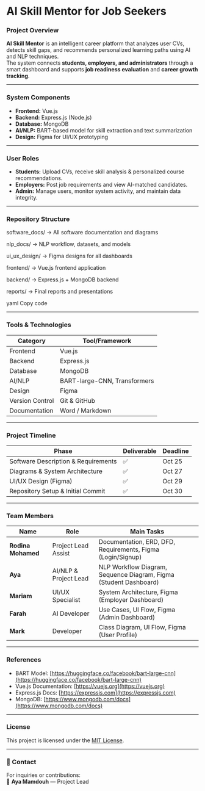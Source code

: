 #  AI Skill Mentor for Job Seekers

###  Project Overview
**AI Skill Mentor** is an intelligent career platform that analyzes user CVs, detects skill gaps, and recommends personalized learning paths using AI and NLP techniques.  
The system connects **students, employers, and administrators** through a smart dashboard and supports **job readiness evaluation** and **career growth tracking**.

---

###  System Components
- **Frontend:** Vue.js  
- **Backend:** Express.js (Node.js)  
- **Database:** MongoDB  
- **AI/NLP:** BART-based model for skill extraction and text summarization  
- **Design:** Figma for UI/UX prototyping  

---

###  User Roles
- **Students:** Upload CVs, receive skill analysis & personalized course recommendations.  
- **Employers:** Post job requirements and view AI-matched candidates.  
- **Admin:** Manage users, monitor system activity, and maintain data integrity.  

---

###  Repository Structure
software_docs/ → All software documentation and diagrams

nlp_docs/ → NLP workflow, datasets, and models

ui_ux_design/ → Figma designs for all dashboards

frontend/ → Vue.js frontend application

backend/ → Express.js + MongoDB backend

reports/ → Final reports and presentations

yaml
Copy code

---

###  Tools & Technologies
| Category | Tool/Framework |
|-----------|----------------|
| Frontend | Vue.js |
| Backend | Express.js |
| Database | MongoDB |
| AI/NLP | BART-large-CNN, Transformers |
| Design | Figma |
| Version Control | Git & GitHub |
| Documentation | Word / Markdown |

---

###  Project Timeline
| Phase | Deliverable | Deadline |
|-------|--------------|-----------|
| Software Description & Requirements | ✅  | Oct 25 |
| Diagrams & System Architecture | ✅  | Oct 27 |
| UI/UX Design (Figma) | ✅  | Oct 29 |
| Repository Setup & Initial Commit | ✅  | Oct 30 |

---

###  Team Members
| Name | Role | Main Tasks |
|------|------|------------|
| **Rodina Mohamed** | Project Lead Assist | Documentation, ERD, DFD, Requirements, Figma (Login/Signup) |
| **Aya** | AI/NLP & Project Lead | NLP Workflow Diagram, Sequence Diagram, Figma (Student Dashboard) |
| **Mariam** | UI/UX Specialist | System Architecture, Figma (Employer Dashboard) |
| **Farah** | AI Developer  | Use Cases, UI Flow, Figma (Admin Dashboard) |
| **Mark** | Developer | Class Diagram, UI Flow, Figma (User Profile) |

---

###  References
- BART Model: [https://huggingface.co/facebook/bart-large-cnn](https://huggingface.co/facebook/bart-large-cnn)
- Vue.js Documentation: [https://vuejs.org](https://vuejs.org)
- Express.js Docs: [https://expressjs.com](https://expressjs.com)
- MongoDB: [https://www.mongodb.com/docs](https://www.mongodb.com/docs)

---

###  License
This project is licensed under the [MIT License](LICENSE).

---

### 💬 Contact
For inquiries or contributions:  
📧 **Aya Mamdouh** — Project Lead
